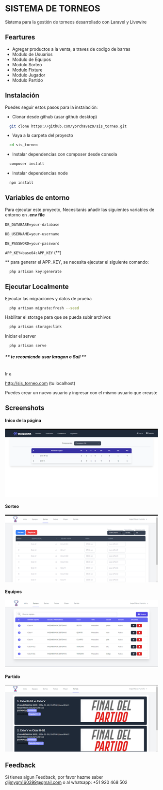 
# SISTEMA DE TORNEOS

Sistema para la gestión de torneos desarrollado con Laravel y Livewire


## Feartures

- Agregar productos a la venta, a traves de codigo de barras
- Modulo de Usuarios
- Modulo de Equipos
- Modulo Sorteo
- Modulo Fixture
- Modulo Jugador
- Modulo Partido


## Instalación

Puedes seguir estos pasos para la instalación:

* Clonar desde github (usar github desktop)
```bash
  git clone https://github.com/yorchavez9/sis_torneo.git
```
* Vaya a la carpeta del proyecto
```bash
  cd sis_torneo
```
* Instalar dependencias con composer desde consola
```bash
  composer install
```

* Instalar dependencias node
```bash
  npm install
```

## Variables de entorno

Para ejecutar este proyecto, Necesitarás añadir las siguientes variables de entorno en **.env file**

`DB_DATABASE=your-database`

`DB_USERNAME=your-username`

`DB_PASSWORD=your-password`

`APP_KEY=base64:APP_KEY` (**)

** para generar el APP_KEY, se necesita ejecutar el siguiente comando:

```bash
  php artisan key:generate
```
## Ejecutar Localmente

Ejecutar las migraciones y datos de prueba

```bash
  php artisan migrate:fresh --seed
```
Habilitar el storage para que se pueda subir archivos

```bash
  php artisan storage:link
```

Iniciar el server

```bash
  php artisan serve
```
##### ** te recomiendo usar laragon o Sail **


#
Ir a

http://sis_torneo.com (tu localhost)

Puedes crear un nuevo usuario y ingresar con el mismo usuario que creaste


## Screenshots

#### Inico de la página

![Incio de la página](public/features/01.png)

#### Sorteo

![Soteo](public/features/Captura%20de%20pantalla%202023-09-08%20111358.png)

#### Equipos

![Equipos](public/features/Captura%20de%20pantalla%202024-01-11%20112345.png)

#### Partido

![Patido](public/features/Captura%20de%20pantalla%202024-01-11%20112523.png)


## Feedback

Si tienes algun Feedback, por favor hazme saber djjmygm160399@gmail.com o al whatsapp: +51 920 468 502
